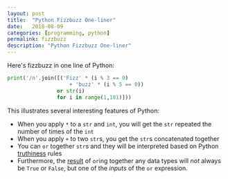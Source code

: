 ```yaml
---
layout: post
title:  "Python Fizzbuzz One-liner"
date:   2018-08-09
categories: [programming, python]
permalink: fizzbuzz
description: "Python Fizzbuzz One-liner"
---
```


Here's fizzbuzz in one line of Python:

```py
print('/n'.join([('Fizz' * (i % 3 == 0) 
                    + 'buzz' * (i % 5 == 0)) 
                or str(i) 
                for i in range(1,101)])) 
```

This illustrates several interesting features of Python:
- When you apply `*` to a `str` and `int`, you will get the `str` repeated the number of times of the `int`
- When you apply `+` to two `str`s, you get the `str`s concatenated together
- You can `or` together `str`s and they will be interpreted based on Python [truthiness](https://docs.python.org/3/library/stdtypes.html#truth-value-testing) rules
- Furthermore, the [result](https://docs.python.org/3/library/stdtypes.html#boolean-operations-and-or-not) of `or`ing together any data types will *not* always be `True` or `False`, but one of the *inputs* of the `or` expression.